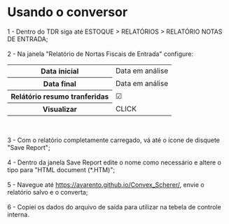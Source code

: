 <h1>Usando o conversor</h1>

1 - Dentro do TDR siga até ESTOQUE > RELATÓRIOS > RELATÓRIO NOTAS DE ENTRADA; <br><br>
2 - Na janela "Relatório de Nortas Fiscais de Entrada" configure:<br>
<table>
  <tbody>
    <tr>
      <th scope="row">Data inicial</th>
      <td>Data em análise</td>
    </tr>
     <tr>
      <th scope="row">Data final</th>
      <td>Data em análise</td>
    </tr>
      <th scope="row">Relátório resumo tranferidas</th>
      <td>☑</td>
    </tr>
    <tr>
      <th scope="row">Visualizar</th>
      <td>CLICK</td>
    </tr>
  </tbody>
</table> <br>

3 - Com o relatório completamente carregado, vá até o ícone de disquete "Save Report";<br><br>
4 - Dentro da janela Save Report edite o nome como necessário e altere o tipo para "HTML document (*.HTM)";<br><br>
5 - Navegue até https://avarento.github.io/Convex_Scherer/, envie o relatório salvo e o converta;<br><br>
6 - Copiei os dados do arquivo de saída para utilizar na tebela de controle interna.
